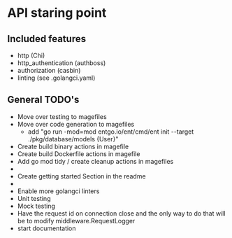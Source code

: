 # API staring point 

## Included features 
- http (Chi)
- http_authentication (authboss)
- authorization (casbin)
- linting (see .golangci.yaml)


## General TODO's
- Move over testing to magefiles
- Move over code generation to magefiles
    - add "go run -mod=mod entgo.io/ent/cmd/ent init --target ./pkg/database/models {User}"
- Create build binary actions in magefile
- Create build Dockerfile actions in magefile
- Add go mod tidy / create cleanup actions in magefiles
- 
- Create getting started Section in the readme
- 
- Enable more golangci linters
- Unit testing
- Mock testing
- Have the request id on connection close and the only way to do that will be to modify middleware.RequestLogger
- start documentation